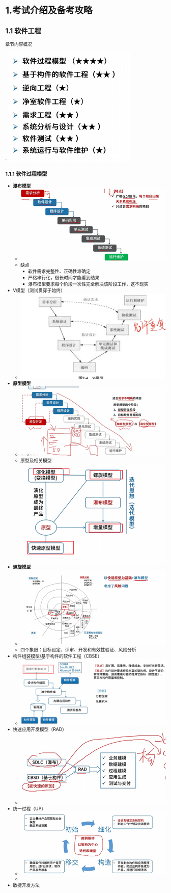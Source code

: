 # 1.考试介绍及备考攻略

## 1.1 软件工程

章节内容概况

·![image-20250227213745298](assets/image-20250227213745298.png)

### 1.1.1 软件过程模型

- **瀑布模型**
  - ![image-20250301140233441](assets/image-20250301140233441.png)
  - 缺点
    - 软件需求完整性、正确性难确定
    - 严格串行化，很长时间才能看到结果
    - 瀑布模型要求每个阶段一次性完全解决该阶段工作，这不现实
- V模型（测试贯穿于始终）
  - ![78e7890403eff002d061fea5e4318ee](assets/78e7890403eff002d061fea5e4318ee.jpg)
- **原型模型**
  - ![image-20250301142428049](assets/image-20250301142428049.png)
  - 原型及相关模型![image-20250301142554339](assets/image-20250301142554339.png)
- **螺旋模型**
  - ![image-20250301190633086](assets/image-20250301190633086.png)
  - 四个象限：目标设定、评审、开发和有效性验证、风险分析
- 构件组装模型/基于构件的软件工程（CBSE）
  - ![image-20250301190812645](assets/image-20250301190812645.png)
- 快速应用开发模型（RAD）
  - ![image-20250301191521459](assets/image-20250301191521459.png)
- 统一过程（UP）
  - ![image-20250228153150832](assets/image-20250228153150832.png)
  - 
- 敏捷开发方法



